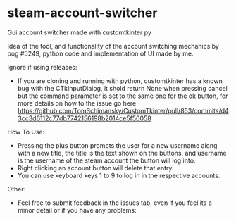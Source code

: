 # steam-account-switcher
Gui account switcher made with customtkinter py

Idea of the tool, and functionality of the account switching mechanics by pog
#5249, python code and implementation of UI made by me.

Ignore if using releases:
- If you are cloning and running with python, customtkinter has a known bug with the CTkInputDialog, it shold return None when pressing cancel but the command parameter is set to the same one for the ok button, for more details on how to the issue go here https://github.com/TomSchimansky/CustomTkinter/pull/853/commits/d43cc3d6112c77db7742156198b2014ce5f56058 

How To Use:
- Pressing the plus button prompts the user for a new username along with a new title, the title is the text shown on the buttons, and username is the username of the steam account the button will log into.
- Right clicking an account button will delete that entry.
- You can use keyboard keys 1 to 9 to log in in the respective accounts.

Other:
- Feel free to submit feedback in the issues tab, even if you feel its a minor detail or if you have any problems:

